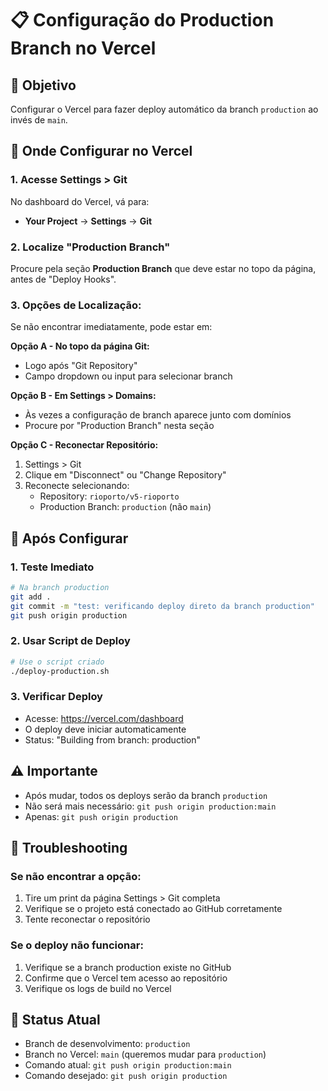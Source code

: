 # 📋 Configuração do Production Branch no Vercel

## 🎯 Objetivo
Configurar o Vercel para fazer deploy automático da branch `production` ao invés de `main`.

## 📍 Onde Configurar no Vercel

### 1. Acesse Settings > Git
No dashboard do Vercel, vá para:
- **Your Project** → **Settings** → **Git**

### 2. Localize "Production Branch"
Procure pela seção **Production Branch** que deve estar no topo da página, antes de "Deploy Hooks".

### 3. Opções de Localização:
Se não encontrar imediatamente, pode estar em:

**Opção A - No topo da página Git:**
- Logo após "Git Repository"
- Campo dropdown ou input para selecionar branch

**Opção B - Em Settings > Domains:**
- Às vezes a configuração de branch aparece junto com domínios
- Procure por "Production Branch" nesta seção

**Opção C - Reconectar Repositório:**
1. Settings > Git
2. Clique em "Disconnect" ou "Change Repository"
3. Reconecte selecionando:
   - Repository: `rioporto/v5-rioporto`
   - Production Branch: `production` (não `main`)

## 🔧 Após Configurar

### 1. Teste Imediato
```bash
# Na branch production
git add .
git commit -m "test: verificando deploy direto da branch production"
git push origin production
```

### 2. Usar Script de Deploy
```bash
# Use o script criado
./deploy-production.sh
```

### 3. Verificar Deploy
- Acesse: https://vercel.com/dashboard
- O deploy deve iniciar automaticamente
- Status: "Building from branch: production"

## ⚠️ Importante
- Após mudar, todos os deploys serão da branch `production`
- Não será mais necessário: `git push origin production:main`
- Apenas: `git push origin production`

## 🐛 Troubleshooting

### Se não encontrar a opção:
1. Tire um print da página Settings > Git completa
2. Verifique se o projeto está conectado ao GitHub corretamente
3. Tente reconectar o repositório

### Se o deploy não funcionar:
1. Verifique se a branch production existe no GitHub
2. Confirme que o Vercel tem acesso ao repositório
3. Verifique os logs de build no Vercel

## 📝 Status Atual
- Branch de desenvolvimento: `production`
- Branch no Vercel: `main` (queremos mudar para `production`)
- Comando atual: `git push origin production:main`
- Comando desejado: `git push origin production`